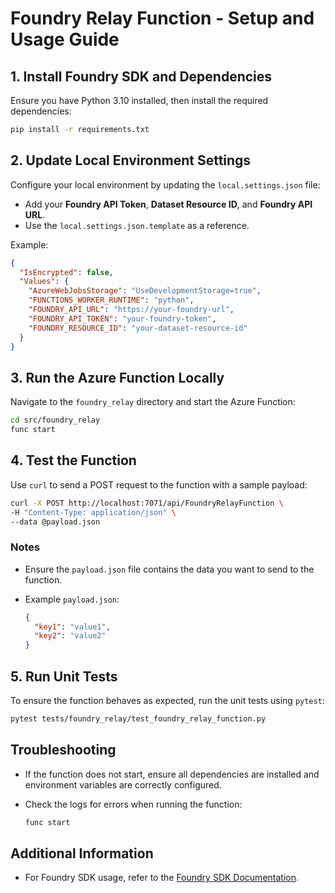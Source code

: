 # Foundry Relay Function - Setup and Usage Guide

## 1. Install Foundry SDK and Dependencies

Ensure you have Python 3.10 installed, then install the required dependencies:

```bash
pip install -r requirements.txt
```

## 2. Update Local Environment Settings

Configure your local environment by updating the `local.settings.json` file:

- Add your **Foundry API Token**, **Dataset Resource ID**, and **Foundry API URL**.
- Use the `local.settings.json.template` as a reference.

Example:

```json
{
  "IsEncrypted": false,
  "Values": {
    "AzureWebJobsStorage": "UseDevelopmentStorage=true",
    "FUNCTIONS_WORKER_RUNTIME": "python",
    "FOUNDRY_API_URL": "https://your-foundry-url",
    "FOUNDRY_API_TOKEN": "your-foundry-token",
    "FOUNDRY_RESOURCE_ID": "your-dataset-resource-id"
  }
}
```

## 3. Run the Azure Function Locally

Navigate to the `foundry_relay` directory and start the Azure Function:

```bash
cd src/foundry_relay
func start
```

## 4. Test the Function

Use `curl` to send a POST request to the function with a sample payload:

```bash
curl -X POST http://localhost:7071/api/FoundryRelayFunction \
-H "Content-Type: application/json" \
--data @payload.json
```

### Notes

- Ensure the `payload.json` file contains the data you want to send to the function.
- Example `payload.json`:

  ```json
  {
    "key1": "value1",
    "key2": "value2"
  }
  ```

## 5. Run Unit Tests

To ensure the function behaves as expected, run the unit tests using `pytest`:

```bash
pytest tests/foundry_relay/test_foundry_relay_function.py
```

## Troubleshooting

- If the function does not start, ensure all dependencies are installed and environment variables are correctly configured.
- Check the logs for errors when running the function:

  ```bash
  func start
  ```

## Additional Information

- For Foundry SDK usage, refer to the [Foundry SDK Documentation](https://www.palantir.com/docs/foundry/api/v1/datasets-resources/files/upload-file).
